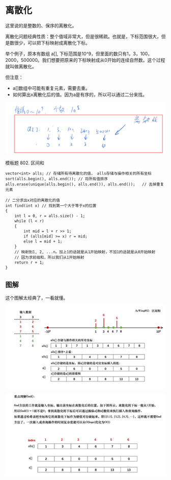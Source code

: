 # 离散化

这里说的是整数的、保序的离散化。

离散化问题经典性质：整个值域非常大，但是很稀疏。也就是，下标范围很大，但是数很少，可以把下标映射成离散化下标。

举个例子，原本有数组 a[], 下标范围是10^9，但里面的数只有1，3，100，2000，500000。我们想要把原来的下标映射成从0开始的连续自然数。这个过程就叫做离散化。

但注意：

- a[]数组中可能有重复元素，需要去重。
- 如何算出x离散化后的值。因为a是有序的，所以可以通过二分来找。

![](imgs/1.png)

模板题 802. 区间和

```操作go
vector<int> alls; // 存储所有待离散化的值， alls存储与操作相关的所有坐标
sort(alls.begin(), alls.end()); // 将所有值排序
alls.erase(unique(alls.begin(), alls.end()), alls.end());   // 去掉重复元素

// 二分求出x对应的离散化的值
int find(int x) // 找到第一个大于等于x的位置
{
    int l = 0, r = alls.size() - 1;
    while (l < r)
    {
        int mid = l + r >> 1;
        if (alls[mid] >= x) r = mid;
        else l = mid + 1;
    }
    // 映射到1, 2, ...n。加上1的话就是从1开始映射，不加1的话就是从0开始映射
    // 因为求前缀和，所以我们从1开始映射
    return r + 1; 
}
```

## 图解

这个图解太经典了，一看就懂。

![](imgs/2.png)

![](imgs/3.png)
